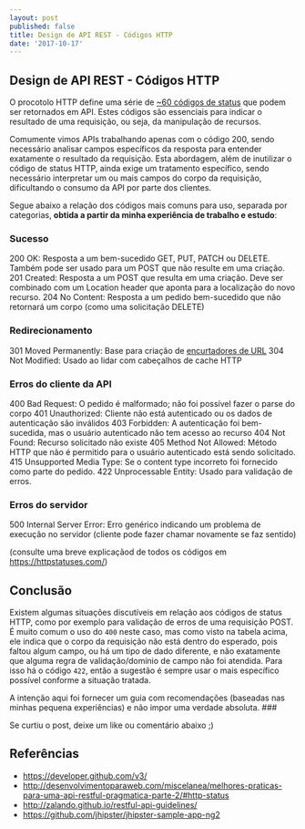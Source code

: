 ```yaml
---
layout: post
published: false
title: Design de API REST - Códigos HTTP
date: '2017-10-17'
---
```

## Design de API REST - Códigos HTTP

O procotolo HTTP define uma série de [~60 códigos de status](https://tools.ietf.org/html/rfc7231#section-6) que podem ser retornados em API. Estes códigos são essenciais para indicar o resultado de uma requisição, ou seja, da manipulação de recursos. 

Comumente vimos APIs trabalhando apenas com o código 200, sendo necessário analisar campos específicos da resposta para entender exatamente o resultado da requisição. Esta abordagem, além de inutilizar o código de status HTTP, ainda exige um tratamento específico, sendo necessário interpretar um ou mais campos do corpo da requisição, dificultando o consumo da API por parte dos clientes.

Segue abaixo a relação dos códigos mais comuns para uso, separada por categorias, **obtida a partir da minha experiência de trabalho e estudo**:

### Sucesso
200 OK: Resposta a um bem-sucedido GET, PUT, PATCH ou DELETE. Também pode ser usado para um POST que não resulte em uma criação.
201 Created: Resposta a um POST que resulta em uma criação. Deve ser combinado com um Location header que aponta para a localização do novo recurso.
204 No Content: Resposta a um pedido bem-sucedido que não retornará um corpo (como uma solicitação DELETE)

### Redirecionamento
301 Moved Permanently: Base para criação de [encurtadores de URL](https://github.com/murillocg/tiny-url)
304 Not Modified: Usado ao lidar com cabeçalhos de cache HTTP

### Erros do cliente da API
400 Bad Request: O pedido é malformado; não foi possível fazer o parse do corpo
401 Unauthorized: Cliente não está autenticado ou os dados de autenticação são inválidos
403 Forbidden: A autenticação foi bem-sucedida, mas o usuário autenticado não tem acesso ao recurso
404 Not Found: Recurso solicitado não existe
405 Method Not Allowed: Método HTTP que não é permitido para o usuário autenticado está sendo solicitado.
415 Unsupported Media Type: Se o content type incorreto foi fornecido como parte do pedido.
422 Unprocessable Entity: Usado para validação de erros. 

### Erros do servidor
500 Internal Server Error: Erro genérico indicando um problema de execução no servidor (cliente pode fazer chamar novamente se faz sentido)

(consulte uma breve explicaçãod de todos os códigos em https://httpstatuses.com/)

## Conclusão

Existem algumas situações discutíveis em relação aos códigos de status HTTP, como por exemplo para validação de erros de uma requisição POST. É muito comum o uso do `400` neste caso, mas como visto na tabela acima, ele indica que o corpo da requisição não está dentro do esperado, pois faltou algum campo, ou há um tipo de dado diferente, e não exatamente que alguma regra de validação/domínio de campo não foi atendida. Para isso há o código `422`, então a sugestão é sempre usar o mais específico possível conforme a situação tratada.

A intenção aqui foi fornecer um guia com recomendações (baseadas nas minhas pequena experiências) e não impor uma verdade absoluta. ### 

Se curtiu o post, deixe um like ou comentário abaixo ;)

## Referências

- https://developer.github.com/v3/
- http://desenvolvimentoparaweb.com/miscelanea/melhores-praticas-para-uma-api-restful-pragmatica-parte-2/#http-status
- http://zalando.github.io/restful-api-guidelines/
- https://github.com/jhipster/jhipster-sample-app-ng2
